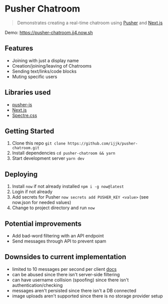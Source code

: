 # Pusher Chatroom

> Demonstrates creating a real-time chatroom using [Pusher](https://pusher.com) and [Next.js](https://nextjs.org)

Demo: https://pusher-chatroom.jj4.now.sh

## Features

- Joining with just a display name
- Creation/joining/leaving of Chatrooms
- Sending text/links/code blocks
- Muting specific users

## Libraries used

- [pusher-js](https://github.com/pusher/pusher-js)
- [Next.js](https://github.com/zeit/next.js)
- [Spectre.css](https://github.com/picturepan2/spectre)

## Getting Started

1. Clone this repo `git clone https://github.com/ijjk/pusher-chatroom.git`
2. Install dependencies `cd pusher-chatroom && yarn`
3. Start development server `yarn dev`

## Deploying

1. Install `now` if not already installed `npm i -g now@latest`
2. Login if not already
3. Add secrets for Pusher `now secrets add PUSHER_KEY <value>` (see now.json for needed values)
4. Change to project directory and run `now`

## Potential improvements

- Add bad-word filtering with an API endpoint
- Send messages through API to prevent spam

## Downsides to current implementation

- limited to 10 messages per second per client [docs](https://pusher.com/docs/channels/using_channels/events#triggering-client-events)
- can be abused since there isn't server-side filtering
- can have username collision (spoofing) since there isn't authentication/checking
- messages aren't persisted since there isn't a DB connected
- image uploads aren't supported since there is no storage provider setup
